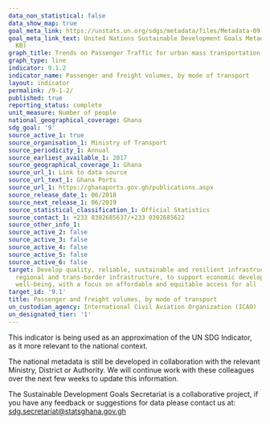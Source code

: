 ```yaml
---
data_non_statistical: false
data_show_map: true
goal_meta_link: https://unstats.un.org/sdgs/metadata/files/Metadata-09-01-02.pdf
goal_meta_link_text: United Nations Sustainable Development Goals Metadata (PDF 375
  KB)
graph_title: Trends on Passenger Traffic for urban mass transportation
graph_type: line
indicator: 9.1.2
indicator_name: Passenger and freight volumes, by mode of transport
layout: indicator
permalink: /9-1-2/
published: true
reporting_status: complete
unit_measure: Number of people
national_geographical_coverage: Ghana
sdg_goal: '9'
source_active_1: true
source_organisation_1: Ministry of Transport
source_periodicity_1: Annual 
source_earliest_available_1: 2017
source_geographical_coverage_1: Ghana
source_url_1: Link to data source
source_url_text_1: Ghana Ports
source_url_1: https://ghanaports.gov.gh/publications.aspx
source_release_date_1: 06/2018
source_next_release_1: 06/2019
source_statistical_classification_1: Official Statistics
source_contact_1: +233 0302685637/+233 0302685622
source_other_info_1:
source_active_2: false
source_active_3: false
source_active_4: false
source_active_5: false
source_active_6: false
target: Develop quality, reliable, sustainable and resilient infrastructure, including
  regional and trans-border infrastructure, to support economic development and human
  well-being, with a focus on affordable and equitable access for all
target_id: '9.1'
title: Passenger and freight volumes, by mode of transport
un_custodian_agency: International Civil Aviation Organization (ICAO)
un_designated_tier: '1'
---
```

This indicator is being used as an approximation of the UN SDG Indicator, as it more relevant to the national context.

The national metadata is still be developed in collaboration with the relevant Ministry, District or Authority.  We will continue work with these colleagues over the next few weeks to update this information.

The Sustainable Development Goals Secretariat is a collaborative project, if you have any feedback or suggestions for data please contact us at: sdg.secretariat@statsghana.gov.gh
